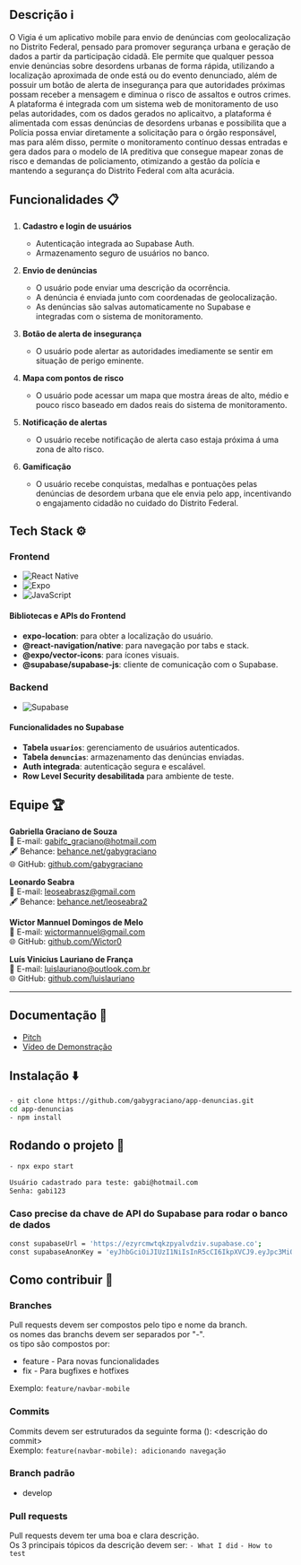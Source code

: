 ## Descrição ℹ️
O Vigia é um aplicativo mobile para envio de denúncias com geolocalização no Distrito Federal, pensado para promover segurança urbana e geração de dados a partir da participação cidadã. Ele permite que qualquer pessoa envie denúncias sobre desordens urbanas de forma rápida, utilizando a localização aproximada de onde está ou do evento denunciado, além de possuir um botão de alerta de insegurança para que autoridades próximas possam receber a mensagem e diminua o risco de assaltos e outros crimes. A plataforma é integrada com um sistema web de monitoramento de uso pelas autoridades, com os dados gerados no aplicaitvo, a plataforma é alimentada com essas denúncias de desordens urbanas e possibilita que a Polícia possa enviar diretamente a solicitação para o órgão responsável, mas para além disso, permite o monitoramento contínuo dessas entradas e gera dados para o modelo de IA preditiva que consegue mapear zonas de risco e demandas de policiamento, otimizando a gestão da polícia e mantendo a segurança do Distrito Federal com alta acurácia. 

## Funcionalidades 📋
1. **Cadastro e login de usuários**
   - Autenticação integrada ao Supabase Auth.
   - Armazenamento seguro de usuários no banco.

2. **Envio de denúncias**
   - O usuário pode enviar uma descrição da ocorrência.
   - A denúncia é enviada junto com coordenadas de geolocalização.
   - As denúncias são salvas automaticamente no Supabase e integradas com o sistema de monitoramento.
  
3. **Botão de alerta de insegurança**
   - O usuário pode alertar as autoridades imediamente se sentir em situação de perigo eminente.

4. **Mapa com pontos de risco**
   - O usuário pode acessar um mapa que mostra áreas de alto, médio e pouco risco baseado em dados reais do sistema de monitoramento.

5. **Notificação de alertas**
   - O usuário recebe notificação de alerta caso estaja próxima á uma zona de alto risco.
     
6. **Gamificação**
   - O usuário recebe conquistas, medalhas e pontuações pelas denúncias de desordem urbana que ele envia pelo app, incentivando o engajamento cidadão no cuidado do Distrito Federal.

## Tech Stack ⚙️

### Frontend
- ![React Native](https://img.shields.io/badge/React%20Native-20232A?style=for-the-badge&logo=react&logoColor=61DAFB)
- ![Expo](https://img.shields.io/badge/Expo-1C1E24?style=for-the-badge&logo=expo&logoColor=white)
- ![JavaScript](https://img.shields.io/badge/JavaScript-323330?style=for-the-badge&logo=javascript&logoColor=F7DF1E)

#### Bibliotecas e APIs do Frontend
- **expo-location**: para obter a localização do usuário.  
- **@react-navigation/native**: para navegação por tabs e stack.  
- **@expo/vector-icons**: para ícones visuais.  
- **@supabase/supabase-js**: cliente de comunicação com o Supabase.

### Backend
- ![Supabase](https://img.shields.io/badge/Supabase-3ECF8E?style=for-the-badge&logo=supabase&logoColor=white)

#### Funcionalidades no Supabase
- **Tabela `usuarios`**: gerenciamento de usuários autenticados.
- **Tabela `denuncias`**: armazenamento das denúncias enviadas.
- **Auth integrada**: autenticação segura e escalável.
- **Row Level Security desabilitada** para ambiente de teste.

## Equipe 🏆

**Gabriella Graciano de Souza**  
📧 E-mail: [gabifc_graciano@hotmail.com](mailto:gabifc_graciano@hotmail.com)  
🖋️ Behance: [behance.net/gabygraciano](https://www.behance.net/gabygraciano)  
🌐 GitHub: [github.com/gabygraciano](https://github.com/gabygraciano)

**Leonardo Seabra**  
📧 E-mail: [leoseabrasz@gmail.com](mailto:leoseabrasz@gmail.com)  
🖋️ Behance: [behance.net/leoseabra2](https://www.behance.net/leoseabra2)  

**Wictor Mannuel Domingos de Melo**  
📧 E-mail: [wictormannuel@gmail.com](mailto:wictormannuel@gmail.com)  
🌐 GitHub: [github.com/Wictor0](https://github.com/Wictor0)

**Luís Vinicius Lauriano de França**  
📧 E-mail: [luislauriano@outlook.com.br](mailto:luislauriano@outlook.com.br)  
🌐 GitHub: [github.com/luislauriano](https://github.com/luislauriano)

---

## Documentação 📄
- [Pitch](https://docs.google.com/presentation/d/1Uux5_HOsO_8ycZFP4b0ZRpm7pJAY7d2Ti2AQzNBCy9k/edit?usp=sharing)
- [Vídeo de Demonstração](https://youtube.com/shorts/g0PqF8p7Psg?si=FFZRF1xsirs3Ggfd)


## Instalação ⬇️

```bash
- git clone https://github.com/gabygraciano/app-denuncias.git
cd app-denuncias
- npm install
```

## Rodando o projeto 🏃
```bash
- npx expo start
```

```bash
Usuário cadastrado para teste: gabi@hotmail.com
Senha: gabi123
```

### Caso precise da chave de API do Supabase para rodar o banco de dados

```bash
const supabaseUrl = 'https://ezyrcmwtqkzpyalvdziv.supabase.co';
const supabaseAnonKey = 'eyJhbGciOiJIUzI1NiIsInR5cCI6IkpXVCJ9.eyJpc3MiOiJzdXBhYmFzZSIsInJlZiI6ImV6eXJjbXd0cWt6cHlhbHZkeml2Iiwicm9sZSI6ImFub24iLCJpYXQiOjE3NTA0Njk5NjgsImV4cCI6MjA2NjA0NTk2OH0.xo8sFUn-KmLBNg8cXf9TSzoHLpxoWPVScd_D5FNnUpE';
```

## Como contribuir 🤝
### Branches
Pull requests devem ser compostos pelo tipo e nome da branch.\
os nomes das branchs devem ser separados por "-".\
os tipo são compostos por:
- feature - Para novas funcionalidades
- fix - Para bugfixes e hotfixes

Exemplo: 
`feature/navbar-mobile`

### Commits
Commits devem ser estruturados da seguinte forma <tipo>(<nome-da-branch>): <descrição do commit>\
Exemplo: 
`feature(navbar-mobile): adicionando navegação`

### Branch padrão
- develop

### Pull requests
Pull requests devem ter uma boa e clara descrição.\
Os 3 principais tópicos da descrição devem ser:
`- What I did`
`- How to test`

